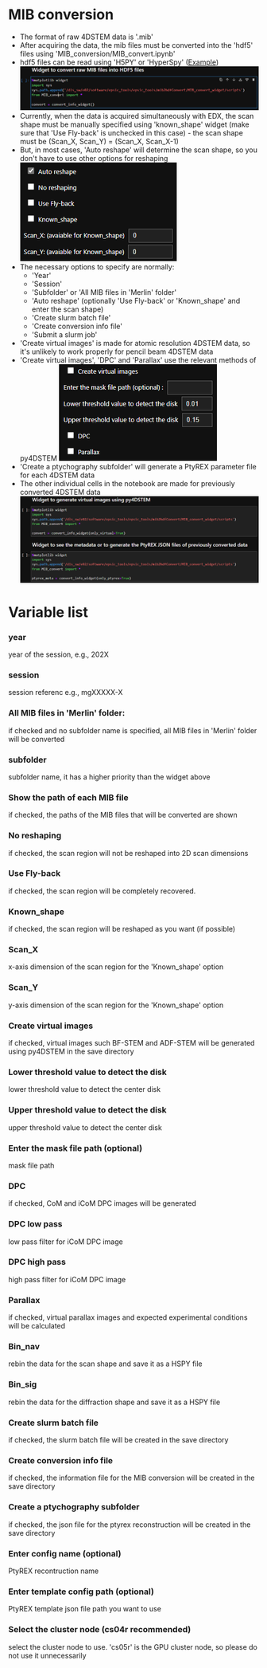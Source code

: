 # MIB conversion
- The format of raw 4DSTEM data is '.mib'
- After acquiring the data, the mib files must be converted into the 'hdf5' files using 'MIB_conversion/MIB_convert.ipynb'
- hdf5 files can be read using 'H5PY' or 'HyperSpy' ([Example](https://github.com/jinseuk56/User-Notebooks/blob/master/ePSIC_Standard_Notebooks/automatic_Au_xgrating_calibration/au_xgrating_cal_submit.ipynb))
![MIB_convert](img/mib_conversion.png)
- Currently, when the data is acquired simultaneously with EDX, the scan shape must be manually specified using 'known_shape' widget (make sure that 'Use Fly-back' is unchecked in this case) - the scan shape must be (Scan_X, Scan_Y) = (Scan_X, Scan_X-1)
- But, in most cases, 'Auto reshape' will determine the scan shape, so you don't have to use other options for reshaping
![MIB_convert](img/known_shape.png)
- The necessary options to specify are normally:  
    - 'Year'
    - 'Session'
    - 'Subfolder' or 'All MIB files in 'Merlin' folder'
    - 'Auto reshape' (optionally 'Use Fly-back' or 'Known_shape' and enter the scan shape)
    - 'Create slurm batch file'
    - 'Create conversion info file'
    - 'Submit a slurm job'
- 'Create virtual images' is made for atomic resolution 4DSTEM data, so it's unlikely to work properly for pencil beam 4DSTEM data
- 'Create virtual images', 'DPC' and 'Parallax' use the relevant methods of py4DSTEM
![MIB_convert](img/mib_virtual.png)
- 'Create a ptychography subfolder' will generate a PtyREX parameter file for each 4DSTEM data
- The other individual cells in the notebook are made for previously converted 4DSTEM data
![MIB_convert](img/mib_other_cells.png)


# Variable list
### year 
year of the session, e.g., 202X  
### session
session referenc e.g., mgXXXXX-X
### All MIB files in 'Merlin' folder:
if checked and no subfolder name is specified, all MIB files in 'Merlin' folder will be converted
### subfolder
subfolder name, it has a higher priority than the widget above
### Show the path of each MIB file
if checked, the paths of the MIB files that will be converted are shown
### No reshaping
if checked, the scan region will not be reshaped into 2D scan dimensions
### Use Fly-back
if checked, the scan region will be completely recovered.
### Known_shape
if checked, the scan region will be reshaped as you want (if possible)
### Scan_X
x-axis dimension of the scan region for the 'Known_shape' option
### Scan_Y
y-axis dimension of the scan region for the 'Known_shape' option
### Create virtual images
if checked, virtual images such BF-STEM and ADF-STEM will be generated using py4DSTEM in the save directory    
### Lower threshold value to detect the disk
lower threshold value to detect the center disk
### Upper threshold value to detect the disk
upper threshold value to detect the center disk   
### Enter the mask file path (optional)
mask file path
### DPC
if checked, CoM and iCoM DPC images will be generated
### DPC low pass
low pass filter for iCoM DPC image
### DPC high pass
high pass filter for iCoM DPC image
### Parallax
if checked, virtual parallax images and expected experimental conditions will be calculated
### Bin_nav
rebin the data for the scan shape and save it as a HSPY file
### Bin_sig
rebin the data for the diffraction shape and save it as a HSPY file
### Create slurm batch file
if checked, the slurm batch file will be created in the save directory
### Create conversion info file
if checked, the information file for the MIB conversion will be created in the save directory
### Create a ptychography subfolder
if checked, the json file for the ptyrex reconstruction will be created in the save directory
### Enter config name (optional)
PtyREX recontruction name
### Enter template config path (optional)
PtyREX template json file path you want to use
### Select the cluster node (cs04r recommended)
select the cluster node to use. 'cs05r' is the GPU cluster node, so please do not use it unnecessarily
